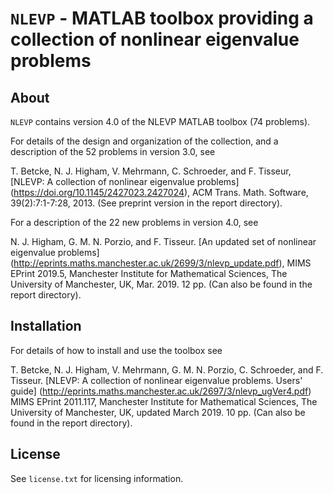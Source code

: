`NLEVP` - MATLAB toolbox providing a collection of nonlinear eigenvalue problems
=======
About
------
`NLEVP` contains version 4.0 of the NLEVP MATLAB toolbox (74 problems).

For details of the design and organization of the collection, and a description
of the 52 problems in version 3.0, see

T. Betcke, N. J. Higham, V. Mehrmann, C. Schroeder, and F. Tisseur,
[NLEVP: A collection of nonlinear eigenvalue problems]
(https://doi.org/10.1145/2427023.2427024),
ACM Trans. Math. Software, 39(2):7:1-7:28, 2013.
(See preprint version in the report directory).

For a description of the 22 new problems in version 4.0, see

N. J. Higham, G. M. N. Porzio, and F. Tisseur.
[An updated set of nonlinear eigenvalue problems]
(http://eprints.maths.manchester.ac.uk/2699/3/nlevp_update.pdf),
MIMS EPrint 2019.5, Manchester Institute for Mathematical Sciences,
The University of Manchester, UK, Mar. 2019. 12 pp.
(Can also be found in the report directory).


Installation
------------
For details of how to install and use the toolbox see

T. Betcke, N. J. Higham, V. Mehrmann, G. M. N. Porzio, C. Schroeder, and F.
Tisseur. [NLEVP: A collection of nonlinear eigenvalue problems. Users' guide]
(http://eprints.maths.manchester.ac.uk/2697/3/nlevp_ugVer4.pdf)
MIMS EPrint 2011.117, Manchester Institute for Mathematical Sciences, The
University of Manchester, UK, updated March 2019. 10 pp.
(Can also be found in the report directory).

License
--------
See `license.txt` for licensing information.
